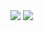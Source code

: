 <img src="https://github-readme-stats.vercel.app/api?username=nikkoabucejo&show_icons=true&theme=gotham"/>

<img src="https://github-readme-stats.vercel.app/api?username=ntabucejo&show_icons=true&theme=gotham"/>
